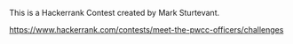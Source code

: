 This is a Hackerrank Contest created by Mark Sturtevant.

https://www.hackerrank.com/contests/meet-the-pwcc-officers/challenges
